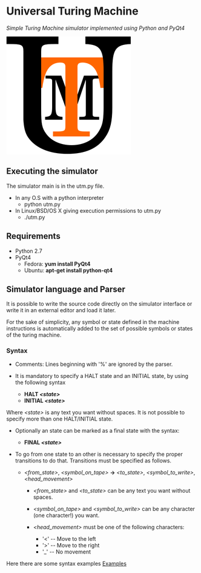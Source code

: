 Universal Turing Machine
========================
_Simple Turing Machine simulator implemented using Python and PyQt4_

![application logo][logo]

## Executing the simulator ##

The simulator main is in the utm.py file.

  + In any O.S with a python interpreter
    - python utm.py
  + In Linux/BSD/OS X giving execution permissions to utm.py
    - ./utm.py

## Requirements ##

  - Python 2.7
  - PyQt4
    - Fedora: **yum install PyQt4**
    - Ubuntu: **apt-get install python-qt4**

## Simulator language and Parser ##

It is possible to write the source code directly on the simulator interface or write
it in an external editor and load it later.

For the sake of simplicity, any symbol or state defined in the machine instructions
is automatically added to the set of possible symbols or states of the turing machine.

### Syntax ###

  + Comments: Lines beginning with '%' are ignored by the parser. 

  + It is mandatory to specify a HALT state and an INITIAL state, by using the following syntax
    + **HALT _\<state\>_**
    + **INITIAL _\<state\>_**

   Where *\<state\>* is any text you want without spaces. It is not possible to specify more than one HALT/INITIAL state.

  + Optionally an state can be marked as a final state with the syntax:
    + **FINAL _\<state\>_**
  
  + To go from one state to an other is necessary to specify the proper transitions to do that.
    Transitions must be specified as follows.
    + *\<from_state\>*, *\<symbol_on_tape\>* **->** *\<to_state\>*, *\<symbol_to_write\>*, *\<head_movement\>*
      + *\<from_state\>* and *\<to_state\>* can be any text you want without spaces.
      + *\<symbol_on_tape\>* and *\<symbol_to_write\>* can be any character (one character!) you want.
      + *\<head_movement\>* must be one of the following characters:
  
        + '<' -- Move to the left
        + '>' -- Move to the right
        + '_' -- No movement

Here there are some syntax examples [Examples][examples]

[logo]: ./graphics/icon.png "Application Logo"
[examples]: ./tm_examples
